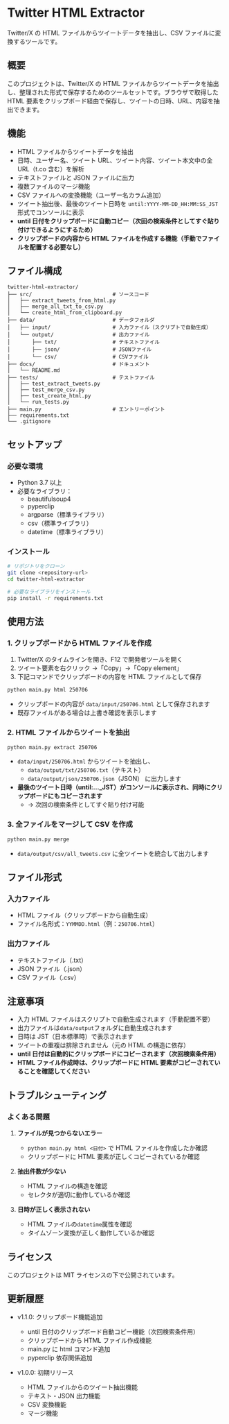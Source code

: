 # Twitter HTML Extractor

Twitter/X の HTML ファイルからツイートデータを抽出し、CSV ファイルに変換するツールです。

## 概要

このプロジェクトは、Twitter/X の HTML ファイルからツイートデータを抽出し、整理された形式で保存するためのツールセットです。ブラウザで取得した HTML 要素をクリップボード経由で保存し、ツイートの日時、URL、内容を抽出できます。

## 機能

- HTML ファイルからツイートデータを抽出
- 日時、ユーザー名、ツイート URL、ツイート内容、ツイート本文中の全 URL（t.co 含む）を解析
- テキストファイルと JSON ファイルに出力
- 複数ファイルのマージ機能
- CSV ファイルへの変換機能（ユーザー名カラム追加）
- ツイート抽出後、最後のツイート日時を `until:YYYY-MM-DD_HH:MM:SS_JST` 形式でコンソールに表示
- **until 日付をクリップボードに自動コピー（次回の検索条件としてすぐ貼り付けできるようにするため）**
- **クリップボードの内容から HTML ファイルを作成する機能（手動でファイルを配置する必要なし）**

## ファイル構成

```
twitter-html-extractor/
├── src/                          # ソースコード
│   ├── extract_tweets_from_html.py
│   ├── merge_all_txt_to_csv.py
│   └── create_html_from_clipboard.py
├── data/                         # データフォルダ
│   ├── input/                    # 入力ファイル（スクリプトで自動生成）
│   └── output/                   # 出力ファイル
│       ├── txt/                  # テキストファイル
│       ├── json/                 # JSONファイル
│       └── csv/                  # CSVファイル
├── docs/                         # ドキュメント
│   └── README.md
├── tests/                        # テストファイル
│   ├── test_extract_tweets.py
│   ├── test_merge_csv.py
│   ├── test_create_html.py
│   └── run_tests.py
├── main.py                       # エントリーポイント
├── requirements.txt
└── .gitignore
```

## セットアップ

### 必要な環境

- Python 3.7 以上
- 必要なライブラリ：
  - beautifulsoup4
  - pyperclip
  - argparse（標準ライブラリ）
  - csv（標準ライブラリ）
  - datetime（標準ライブラリ）

### インストール

```bash
# リポジトリをクローン
git clone <repository-url>
cd twitter-html-extractor

# 必要なライブラリをインストール
pip install -r requirements.txt
```

## 使用方法

### 1. クリップボードから HTML ファイルを作成

1. Twitter/X のタイムラインを開き、F12 で開発者ツールを開く
2. ツイート要素を右クリック →「Copy」→「Copy element」
3. 下記コマンドでクリップボードの内容を HTML ファイルとして保存

```bash
python main.py html 250706
```

- クリップボードの内容が `data/input/250706.html` として保存されます
- 既存ファイルがある場合は上書き確認を表示します

### 2. HTML ファイルからツイートを抽出

```bash
python main.py extract 250706
```

- `data/input/250706.html` からツイートを抽出し、
  - `data/output/txt/250706.txt`（テキスト）
  - `data/output/json/250706.json`（JSON）
    に出力します
- **最後のツイート日時（until:...\_JST）がコンソールに表示され、同時にクリップボードにもコピーされます**
  - → 次回の検索条件としてすぐ貼り付け可能

### 3. 全ファイルをマージして CSV を作成

```bash
python main.py merge
```

- `data/output/csv/all_tweets.csv` に全ツイートを統合して出力します

## ファイル形式

### 入力ファイル

- HTML ファイル（クリップボードから自動生成）
- ファイル名形式：`YYMMDD.html`（例：`250706.html`）

### 出力ファイル

- テキストファイル（.txt）
- JSON ファイル（.json）
- CSV ファイル（.csv）

## 注意事項

- 入力 HTML ファイルはスクリプトで自動生成されます（手動配置不要）
- 出力ファイルは`data/output`フォルダに自動生成されます
- 日時は JST（日本標準時）で表示されます
- ツイートの重複は排除されません（元の HTML の構造に依存）
- **until 日付は自動的にクリップボードにコピーされます（次回検索条件用）**
- **HTML ファイル作成時は、クリップボードに HTML 要素がコピーされていることを確認してください**

## トラブルシューティング

### よくある問題

1. **ファイルが見つからないエラー**

   - `python main.py html <日付>` で HTML ファイルを作成したか確認
   - クリップボードに HTML 要素が正しくコピーされているか確認

2. **抽出件数が少ない**

   - HTML ファイルの構造を確認
   - セレクタが適切に動作しているか確認

3. **日時が正しく表示されない**
   - HTML ファイルの`datetime`属性を確認
   - タイムゾーン変換が正しく動作しているか確認

## ライセンス

このプロジェクトは MIT ライセンスの下で公開されています。

## 更新履歴

- v1.1.0: クリップボード機能追加

  - until 日付のクリップボード自動コピー機能（次回検索条件用）
  - クリップボードから HTML ファイル作成機能
  - main.py に html コマンド追加
  - pyperclip 依存関係追加

- v1.0.0: 初期リリース
  - HTML ファイルからのツイート抽出機能
  - テキスト・JSON 出力機能
  - CSV 変換機能
  - マージ機能
